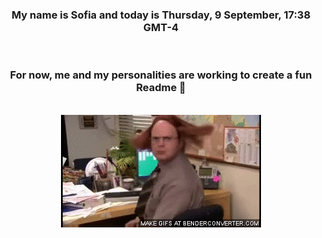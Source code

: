 


<div align="center">
<h3 >My name is Sofia and today is Thursday, 9 September, 17:38 GMT-4</h3><br>
<h3 >For now, me and my personalities are working to create a fun Readme 👋
</h3><br>
<img src='img/dwight.gif' alt='working...'/>
</div>
